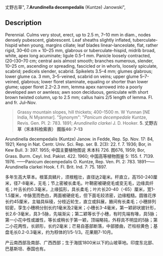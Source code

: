 丈野古草",
7.**Arundinella decempedalis** (Kuntze) Janowski",

## Description
Perennial. Culms very stout, erect, up to 2.5 m, 7–10 mm in diam., nodes densely pubescent, glabrescent. Leaf sheaths slightly inflated, tuberculate-hispid when young, margins ciliate; leaf blades linear-lanceolate, flat, rather rigid, 30–60 cm × 10–25 mm, glabrous or tuberculate-hispid, midrib broad, white, apex long acuminate; ligule 0.5–1 mm. Panicle loosely contracted, (20–)30–70 cm; central axis almost smooth; branches numerous, slender, 10–25 cm, ascending or spreading, fascicled or in whorls, loosely spiculate, scabrid; pedicels slender, scabrid. Spikelets 3.5–4 mm; glumes glabrous; lower glume ca. 3 mm, 3–5-veined, scabrid on veins; upper glume 5–7-veined, glabrous; lower floret staminate, equaling or shorter than lower glume; upper floret 2.2–2.3 mm, lemma apex narrowed into a poorly developed awn or awnless; awn soon deciduous, geniculate with short brown twisted column, up to 2.5 mm; callus hairs 2/5 length of lemma. Fl. and fr. Jul–Nov.

> Grassy mountain slopes, hill thickets; 400–1500 m. W Yunnan [NE India, N Myanmar].
  "Synonym": "*Panicum decempedale* Kuntze, Revis. Gen. Pl. 2: 783. 1891; *Arundinella clarkei* J. D. Hooker.
**5. 丈野古草（禾本科检索表）  图版46: 7-13**

Arundinella decempedalis (Kuntze) Janow. in Fedde, Rep. Sp. Nov. 17: 84, 1921; Keng in Nat. Centr. Univ. Sci. Rep. ser. B. 2(3): 22. f. 7. 1936; Bor, in Kew Bull. 3: 397. 1955; 中国主要植物图说 禾本科 726. 图676, 1959; Bor, Grass. Burm. Ceyl. Ind. Pakist. 422. 1960; 中国高等植物图鉴 5: 155. f. 7139. 1976. ——Panicum decempedalis O. Kuntze, Rep. Ven. Pl. 2: 783. 1891——Arundinella clarkei Hook. f. Fl. Brit. Ind. 7: 75. 1897.

多年生高大草本。根茎具鳞片，须根粗壮，直径达2毫米。秆直立，高150-240厘米，径7-8毫米，无毛；节上密被长柔毛。叶鞘密被硬疣毛或变无毛，边缘具纤毛；叶舌长约0.3毫米，上缘弧形，具长柔毛；叶片长20-40（-65）厘米，宽1-1.5厘米，中脉宽而色白，两面被硬疣毛，但下面毛较浓密，边缘粗糙。圆锥花序长约45厘米，主轴具纵稜，分枝近轮生，直立或斜展，腋间有长柔毛；小穗排列较密，孪生小穗柄分别长约1毫米及2毫米；小穗长3-4毫米，第一颖卵状披针形，长2.6-3毫米，具3-5脉，先端渐尖；第二颖等长于小穗，有时先端有喙，具5脉；第一小花中性或雄性，等长或稍长于第一颖，顶端略钝，外稃具不明显的5脉；第二小花两性，长卵形，长约2毫米；芒易自基部断落，中部膝曲，芒柱棕黄色；基盘毛长0.2-0.3毫米，约为稃体的1/5-1/3。花果期7-10月。

产云南西部及南部、广西西部；生于海拔1800米以下的山坡草地。印度东北部、巴基斯坦、泰国也有。
